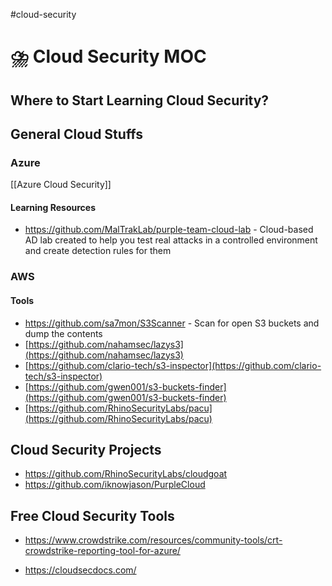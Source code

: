 #cloud-security

# ⛈️ Cloud Security MOC

## Where to Start Learning Cloud Security?

## General Cloud Stuffs

### Azure

[[Azure Cloud Security]]

#### Learning Resources
- https://github.com/MalTrakLab/purple-team-cloud-lab - Cloud-based AD lab created to help you test real attacks in a controlled environment and create detection rules for them

### AWS

#### Tools
- https://github.com/sa7mon/S3Scanner - Scan for open S3 buckets and dump the contents
- [https://github.com/nahamsec/lazys3](https://github.com/nahamsec/lazys3)
- [https://github.com/clario-tech/s3-inspector](https://github.com/clario-tech/s3-inspector)
- [https://github.com/gwen001/s3-buckets-finder](https://github.com/gwen001/s3-buckets-finder)
- [https://github.com/RhinoSecurityLabs/pacu](https://github.com/RhinoSecurityLabs/pacu)


## Cloud Security Projects
- https://github.com/RhinoSecurityLabs/cloudgoat
- https://github.com/iknowjason/PurpleCloud


## Free Cloud Security Tools
- https://www.crowdstrike.com/resources/community-tools/crt-crowdstrike-reporting-tool-for-azure/

- https://cloudsecdocs.com/
